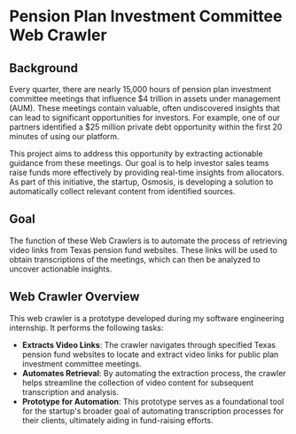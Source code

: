 # Pension Plan Investment Committee Web Crawler

## Background

Every quarter, there are nearly 15,000 hours of pension plan investment committee meetings that influence $4 trillion in assets under management (AUM). These meetings contain valuable, often undiscovered insights that can lead to significant opportunities for investors. For example, one of our partners identified a $25 million private debt opportunity within the first 20 minutes of using our platform.

This project aims to address this opportunity by extracting actionable guidance from these meetings. Our goal is to help investor sales teams raise funds more effectively by providing real-time insights from allocators. As part of this initiative, the startup, Osmosis, is developing a solution to automatically collect relevant content from identified sources.

## Goal

The function of these Web Crawlers is to automate the process of retrieving video links from Texas pension fund websites. These links will be used to obtain transcriptions of the meetings, which can then be analyzed to uncover actionable insights.

## Web Crawler Overview

This web crawler is a prototype developed during my software engineering internship. It performs the following tasks:

- **Extracts Video Links**: The crawler navigates through specified Texas pension fund websites to locate and extract video links for public plan investment committee meetings.
- **Automates Retrieval**: By automating the extraction process, the crawler helps streamline the collection of video content for subsequent transcription and analysis.
- **Prototype for Automation**: This prototype serves as a foundational tool for the startup's broader goal of automating transcription processes for their clients, ultimately aiding in fund-raising efforts.
